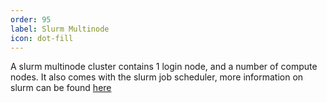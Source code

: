 ```yaml
---
order: 95
label: Slurm Multinode
icon: dot-fill
---
```


A slurm multinode cluster contains 1 login node, and a number of compute nodes. It also comes with the slurm job scheduler, more information on slurm can be found [here](/hpc_environment_usage/running_jobs/slurm_scheduler/what_is_slurm/)
